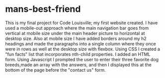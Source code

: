 # mans-best-friend

This is my final project for Code Louisville; my first website created. I have used a mobile-out approach where the main navigation bar goes from vertical at mobile size under the main header picture to horizontal at desktop size. Also at mobile size I have added borders around my h2 headings and made the paragraphs into a single column where they once were in rows as well at the desktop size with flexbox. Using CSS I created a "fun facts" list that incorporates nth-child properties. I added an HTML form. Using Javascript I prompted the user to enter their three favorite dog breeds,made an array with the answers, and then I displayed this at the bottom of the page before the "contact us" form.

